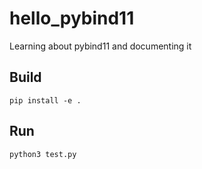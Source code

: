 hello_pybind11
==============

Learning about pybind11 and documenting it

Build
-----
`pip install -e .`

Run
---
`python3 test.py`
